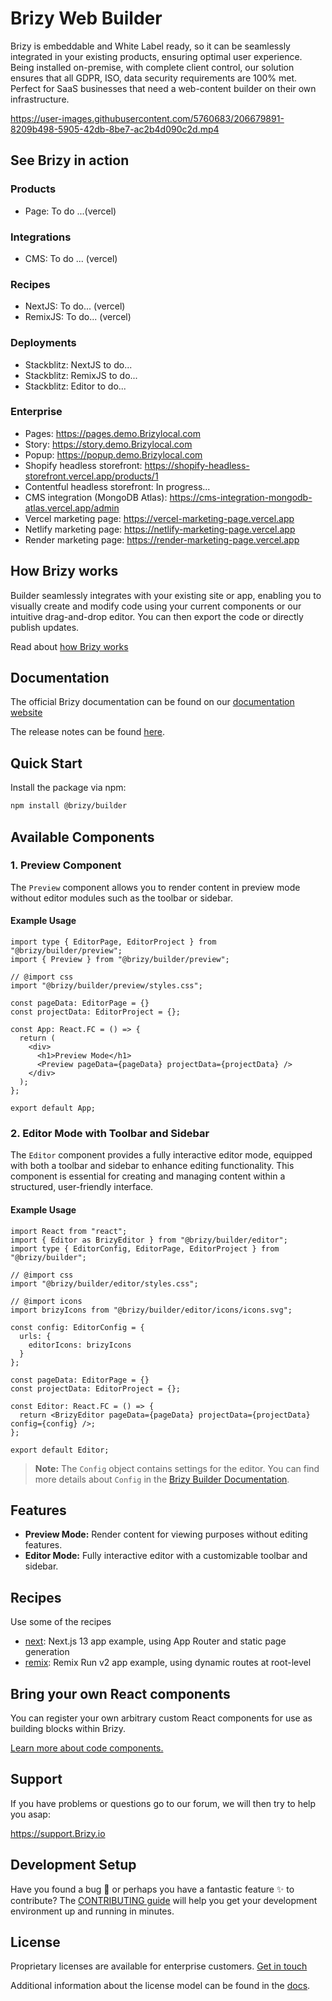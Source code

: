 # Brizy Web Builder

Brizy is embeddable and White Label ready, so it can be seamlessly integrated in your existing products, ensuring optimal user experience. Being installed on-premise, with complete client control, our solution ensures that all GDPR, ISO, data security requirements are 100% met. Perfect for SaaS businesses that need a web-content builder on their own infrastructure.

https://user-images.githubusercontent.com/5760683/206679891-8209b498-5905-42db-8be7-ac2b4d090c2d.mp4

## See Brizy in action
### Products
- Page: To do ...(vercel)

### Integrations
- CMS: To do ... (vercel)

### Recipes
- NextJS: To do... (vercel)
- RemixJS: To do... (vercel)

### Deployments
- Stackblitz: NextJS to do...
- Stackblitz: RemixJS to do...
- Stackblitz: Editor to do...

### Enterprise
- Pages: https://pages.demo.Brizylocal.com
- Story: https://story.demo.Brizylocal.com
- Popup: https://popup.demo.Brizylocal.com
- Shopify headless storefront: https://shopify-headless-storefront.vercel.app/products/1
- Contentful headless storefront: In progress...
- CMS integration (MongoDB Atlas): https://cms-integration-mongodb-atlas.vercel.app/admin
- Vercel marketing page: https://vercel-marketing-page.vercel.app
- Netlify marketing page: https://netlify-marketing-page.vercel.app
- Render marketing page: https://render-marketing-page.vercel.app

## How Brizy works
Builder seamlessly integrates with your existing site or app, enabling you to visually create and modify code using your current components or our intuitive drag-and-drop editor.
You can then export the code or directly publish updates.

Read about [how Brizy works](https://builder-docs.brizy.io/docs/getting-started/what-is-brizy)

## Documentation

The official Brizy documentation can be found on our [documentation website](https://builder-docs.brizy.io/docs/developer-docs/the-docs-website)

The release notes can be found [here](https://github.com/EasyBrizy/Brizy/releases).

## Quick Start
Install the package via npm:

```bash
npm install @brizy/builder
```

## Available Components

### 1. Preview Component
The `Preview` component allows you to render content in preview mode without editor modules such as the toolbar or sidebar.

#### Example Usage
```tsx
import type { EditorPage, EditorProject } from "@brizy/builder/preview";
import { Preview } from "@brizy/builder/preview";

// @import css
import "@brizy/builder/preview/styles.css";

const pageData: EditorPage = {}
const projectData: EditorProject = {};

const App: React.FC = () => {
  return (
    <div>
      <h1>Preview Mode</h1>
      <Preview pageData={pageData} projectData={projectData} />
    </div>
  );
};

export default App;
```

### 2. Editor Mode with Toolbar and Sidebar
The `Editor` component provides a fully interactive editor mode, equipped with both a toolbar and sidebar to enhance editing functionality.
This component is essential for creating and managing content within a structured, user-friendly interface.

#### Example Usage
```tsx
import React from "react";
import { Editor as BrizyEditor } from "@brizy/builder/editor";
import type { EditorConfig, EditorPage, EditorProject } from "@brizy/builder";

// @import css
import "@brizy/builder/editor/styles.css";

// @import icons
import brizyIcons from "@brizy/builder/editor/icons/icons.svg";

const config: EditorConfig = {
  urls: {
    editorIcons: brizyIcons
  }
};

const pageData: EditorPage = {}
const projectData: EditorProject = {};

const Editor: React.FC = () => {
  return <BrizyEditor pageData={pageData} projectData={projectData} config={config} />;
};

export default Editor;
```

> **Note:** The `Config` object contains settings for the editor. You can find more details about `Config` in the [Brizy Builder Documentation](https://builder-docs.brizy.io/docs/getting-started/what-is-brizy/).

## Features
- **Preview Mode:** Render content for viewing purposes without editing features.
- **Editor Mode:** Fully interactive editor with a customizable toolbar and sidebar.

## Recipes

Use some of the recipes

- [next](http://example.com): Next.js 13 app example, using App Router and static page generation
- [remix](http://example.com): Remix Run v2 app example, using dynamic routes at root-level

## Bring your own React components

You can register your own arbitrary custom React components for use as building blocks within Brizy.

[Learn more about code components.](https://builder-docs.brizy.io/docs/development/creating-your-first-addon)

## Support
If you have problems or questions go to our forum, we will then try to help you asap:

https://support.Brizy.io

## Development Setup

Have you found a bug 🐛 or perhaps you have a fantastic feature ✨ to contribute?
The [CONTRIBUTING guide](https://github.com/EasyBrizy/Brizy/blob/main/CONTRIBUTING.MD) will help you get your development environment up and running in minutes.

## License
Proprietary licenses are available for enterprise customers. [Get in touch](mailto:support@Brizy.io)

Additional information about the license model can be found in the [docs](https://www.Brizy.io/saas-website-builder).
